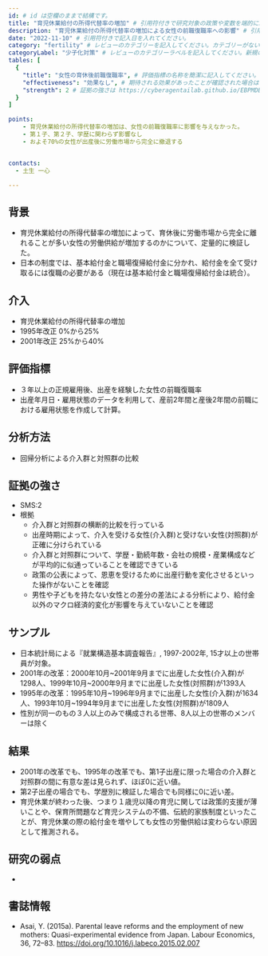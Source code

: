 ```yaml
---
id: # id は空欄のままで結構です。
title: "育児休業給付の所得代替率の増加" # 引用符付きで研究対象の政策や変数を端的に示す名称を記入してください。
description: "育児休業給付の所得代替率の増加による女性の前職復職率への影響" # 引用符付きで一文以内で政策の簡単な概要を記入してください。
date: "2022-11-10" # 引用符付きで記入日を入れてください。
category: "fertility" # レビューのカテゴリーを記入してください。カテゴリーがない場合は新規で作成してください。その際、カテゴリを端的に示す英単語を選んでください。
categoryLabel: "少子化対策" # レビューのカテゴリーラベルを記入してください。新規の場合はカテゴリを端的に示す名称を選んでください。
tables: [
  {
    "title": "女性の育休後前職復職率", # 評価指標の名称を簡潔に記入してください。
    "effectiveness": "効果なし", # 期待される効果があったことが確認された場合は"効果あり"、期待される効果がなかったり、逆効果だったことが確認された場合は"効果なし"、状況によって効果があったりなかったりする場合は"ミックス"、検出力不足や研究の不備によって結論が出せない場合は"不明" としてください。
    "strength": 2 # 証拠の強さは https://cyberagentailab.github.io/EBPMDB/sms を参照してください。
  }
]

points:
    - 育児休業給付の所得代替率の増加は、女性の前職復職率に影響を与えなかった。
    - 第１子、第２子、学歴に関わらず影響なし
    - およそ70%の女性が出産後に労働市場から完全に撤退する


contacts:
  - 土生 一心

---
```


## 背景 
- 育児休業給付の所得代替率の増加によって、育休後に労働市場から完全に離れることが多い女性の労働供給が増加するのかについて、定量的に検証した。
- 日本の制度では、基本給付金と職場復帰給付金に分かれ、給付金を全て受け取るには復職の必要がある（現在は基本給付金と職場復帰給付金は統合）。

## 介入
- 育児休業給付の所得代替率の増加
- 1995年改正 0%から25%
- 2001年改正 25%から40%


## 評価指標
- ３年以上の正規雇用後、出産を経験した女性の前職復職率
- 出産年月日・雇用状態のデータを利用して、産前2年間と産後2年間の前職における雇用状態を作成して計算。

## 分析方法
- 回帰分析による介入群と対照群の比較

## 証拠の強さ
- SMS:2
- 根拠 
    - 介入群と対照群の横断的比較を行っている
    - 出産時期によって、介入を受ける女性(介入群)と受けない女性(対照群)が正確に分けられている
    - 介入群と対照群について、学歴・勤続年数・会社の規模・産業構成などが平均的に似通っていることを確認できている
    - 政策の公表によって、恩恵を受けるために出産行動を変化させるといった操作がないことを確認
    - 男性や子どもを持たない女性との差分の差法による分析により、給付金以外のマクロ経済的変化が影響を与えていないことを確認


## サンプル
- 日本統計局による『就業構造基本調査報告』, 1997-2002年, 15才以上の世帯員が対象。
- 2001年の改革：2000年10月~2001年9月までに出産した女性(介入群)が1298人、1999年10月~2000年9月までに出産した女性(対照群)が1393人
- 1995年の改革：1995年10月~1996年9月までに出産した女性(介入群)が1634人、1993年10月~1994年9月までに出産した女性(対照群)が1809人
- 性別が同一のもの３人以上のみで構成される世帯、8人以上の世帯のメンバーは除く

## 結果
- 2001年の改革でも、1995年の改革でも、第1子出産に限った場合の介入群と対照群の間に有意な差は見られず、ほぼ0に近い値。
- 第2子出産の場合でも、学歴別に検証した場合でも同様に0に近い差。
- 育児休業が終わった後、つまり１歳児以降の育児に関しては政策的支援が薄いことや、保育所問題など育児システムの不備、伝統的家族制度といったことが、育児休業の際の給付金を増やしても女性の労働供給は変わらない原因として推測される。

## 研究の弱点
- 

## 書誌情報
- Asai, Y. (2015a). Parental leave reforms and the employment of new mothers: Quasi-experimental evidence from Japan. Labour Economics, 36, 72–83. https://doi.org/10.1016/j.labeco.2015.02.007
